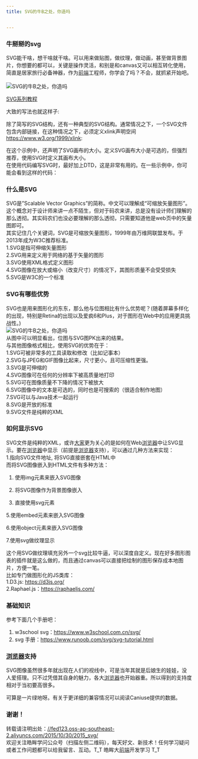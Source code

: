 ```yaml
---
title: SVG的牛B之处，你造吗


---
```

  


### [][1]牛掰掰的svg

SVG能干啥，想干啥就干啥。可以用来做贴图，做纹理，做动画，甚至做背景图片，你想要的都可以，关键是操作灵活，和别是和canvas又可以相互转化使用，简直是居家旅行必备神器，作为[前端](https://www.w3cdoc.com)工程师，你学会了吗？不会，就抓紧开始吧。  
<a></a>  
![SVG的牛B之处，你造吗][2]

<a href="//fed123.oss-ap-southeast-2.aliyuncs.com/2015/11/05/2015_svg_learn/" target="_blank" rel="external">SVG系列教程</a>

大致的写法也就这样子:

除了简写的SVG结构，还有一种典型的SVG结构。通常情况之下，一个SVG文件包含内部链接，在这种情况之下，必须定义xlink声明空间<a href="https://www.w3.org/1999/xlink" target="_blank" rel="external">https://www.w3.org/1999/xlink</a>:

在这个示例中，还声明了SVG画布的大小。定义SVG画布大小是可选的，但强烈推荐，使用SVG时定义其画布大小。  
在使用代码编写SVG时，最好加上DTD，这是非常有用的。在一些示例中，你可能会看到这样的代码：

### [][3]什么是SVG

SVG是”Scalable Vector Graphics”的简称。中文可以理解成“可缩放矢量图形”。这个概念对于设计师来讲一点不陌生，但对于码农来讲，总是没有设计师们理解的那么透彻。其实码农们也没必要理解的那么透彻，只需要知道他是web页中的矢量图即可。  
其实记住几个关键词，SVG是可缩放矢量图形，1999年由万维网联盟发布。于2013年成为W3C推荐标准。  
1.SVG是指可伸缩矢量图形  
2.SVG用来定义用于网络的基于矢量的图形  
3.SVG使用XML格式定义图形  
4.SVG图像在放大或缩小（改变尺寸）的情况下，其图形质量不会受受损失  
5.SVG是W3C的一个标准

### [][4]SVG有哪些优势

SVG也是用来图形化的东东，那么他与位图相比有什么优势呢？(随着屏幕多样化的出现，特别是Retina的出现以及爱疯6和Plus，对于图形在Web中的应用更具挑战性。)  
![SVG的牛B之处，你造吗][5]  
从图中可以明显看出，位图与SVG图PK出来的结果。  
与其他图像格式相比，使用SVG的优势在于：  
1.SVG可被非常多的工具读取和修改（比如记事本）  
2.SVG与JPEG和GIF图像比起来，尺寸更小，且可压缩性更强。  
3.SVG是可伸缩的  
4.SVG图像可在任何的分辨率下被高质量地打印  
5.SVG可在图像质量不下降的情况下被放大  
6.SVG图像中的文本是可选的，同时也是可搜索的（很适合制作地图）  
7.SVG可以与Java技术一起运行  
8.SVG是开放的标准  
9.SVG文件是纯粹的XML

### [][6]如何显示SVG

SVG文件是纯粹的XML，或许[大家](https://www.w3cdoc.com)更为关心的是如何在Web[浏览器](https://www.w3cdoc.com)中让SVG显示。要在[浏览器](https://www.w3cdoc.com)中显示（前提是[浏览器](https://www.w3cdoc.com)支持），可以通过几种方法来实现：  
1.指向SVG文件地址, 将SVG直接嵌套在HTML中  
而将SVG图像嵌入到HTML文件有多种方法：

  1. 使用img元素来嵌入SVG图像

  2. 将SVG图像作为背景图像嵌入

  3. 直接使用svg元素

5.使用embed元素来嵌入SVG图像

6.使用object元素来嵌入SVG图像

7.使用svg做纹理显示

这个用SVG做纹理填充另外一个svg比较牛逼，可以深度自定义。现在好多图形图表的插件就是这么做的，而且通过canvas可以直接把绘制的图形保存成本地图片，方便一笔。  
比如专门做图形化的JS类库：  
1.D3.js: <a href="https://d3js.org/" target="_blank" rel="external">https://d3js.org/</a>  
2.Raphael.js：<a href="https://raphaeljs.com/" target="_blank" rel="external">https://raphaeljs.com/</a>

### [][7]基础知识

参考下面几个手册吧：

  1. w3school svg：<a href="https://www.w3school.com.cn/svg/" target="_blank" rel="external">https://www.w3school.com.cn/svg/</a>
  2. svg 手册：<a href="https://www.runoob.com/svg/svg-tutorial.html" target="_blank" rel="external">https://www.runoob.com/svg/svg-tutorial.html</a>

### [][8][浏览器](https://www.w3cdoc.com)支持

SVG图像虽然很多年就出现在人们的视线中，可是当年其就是后娘生的娃娃，没人爱搭理。只不过凭借其自身的魅力，各大[浏览器](https://www.w3cdoc.com)也开始器重。所以得到的支持度相对于当初要高很多。

可算是一片绿地呀。有关于更详细的兼容情况可以阅读Caniuse提供的数据。

### [][9]谢谢！

转载请注明出处：<a href="//fed123.oss-ap-southeast-2.aliyuncs.com/2015/10/30/2015_svg/" target="_blank" rel="external">//fed123.oss-ap-southeast-2.aliyuncs.com/2015/10/30/2015_svg/</a>  
欢迎关注皓眸学问公众号（扫描左侧二维码），每天好文、新技术！任何学习疑问或者工作问题都可以给我留言、互动。T\_T 皓眸大[前端](https://www.w3cdoc.com)开发学习 T\_T

 [1]: //fed123.oss-ap-southeast-2.aliyuncs.com/2015/10/30/2015_svg/#牛掰掰的svg "牛掰掰的svg"
 [2]: //fed123.oss-ap-southeast-2.aliyuncs.com/wp-content/uploads/2017/08/svg-3.jpg
 [3]: //fed123.oss-ap-southeast-2.aliyuncs.com/2015/10/30/2015_svg/#什么是SVG "什么是SVG"
 [4]: //fed123.oss-ap-southeast-2.aliyuncs.com/2015/10/30/2015_svg/#SVG有哪些优势 "SVG有哪些优势"
 [5]: //fed123.oss-ap-southeast-2.aliyuncs.com/wp-content/uploads/2017/08/svg1.png
 [6]: //fed123.oss-ap-southeast-2.aliyuncs.com/2015/10/30/2015_svg/#如何显示SVG "如何显示SVG"
 [7]: //fed123.oss-ap-southeast-2.aliyuncs.com/2015/10/30/2015_svg/#基础知识 "基础知识"
 [8]: //fed123.oss-ap-southeast-2.aliyuncs.com/2015/10/30/2015_svg/#[浏览器](https://www.w3cdoc.com)支持 "[浏览器](https://www.w3cdoc.com)支持"
 [9]: //fed123.oss-ap-southeast-2.aliyuncs.com/2015/10/30/2015_svg/#谢谢！ "谢谢！"
